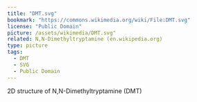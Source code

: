 ```yaml
---
title: "DMT.svg"
bookmark: "https://commons.wikimedia.org/wiki/File:DMT.svg"
license: "Public Domain"
picture: /assets/wikimedia/DMT.svg"
related: N,N-Dimethyltryptamine (en.wikipedia.org)
type: picture
tags:
  - DMT
  - SVG
  - Public Domain
---
```

2D structure of N,N-Dimethyltryptamine (DMT)